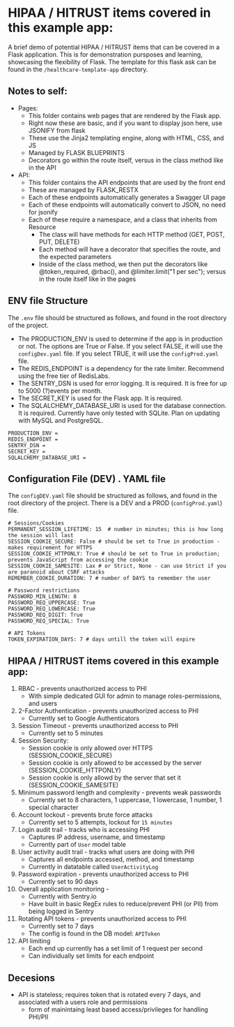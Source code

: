 # HIPAA / HITRUST items covered in this example app:

A brief demo of potential HIPAA / HITRUST items that can be covered in a Flask application.
This is for demonstration pursposes and learning, showcasing the flexibility of Flask. The template for this flask ask can be found in the `/healthcare-template-app` directory.

## Notes to self: 
- Pages: 
    - This folder contains web pages that are rendered by the Flask app.
    - Right now these are basic, and if you want to display json here, use JSONIFY from flask
    - These use the Jinja2 templating engine, along with HTML, CSS, and JS
    - Managed by FLASK BLUEPRINTS
    - Decorators go within the route itself, versus in the class method like in the API
- API:
    - This folder contains the API endpoints that are used by the front end
    - These are managed by FLASK_RESTX 
    - Each of these endpoints automatically generates a Swagger UI page
    - Each of these endpoints will automatically convert to JSON, no need for jsonify
    - Each of these require a namespace, and a class that inherits from Resource
        - The class will have methods for each HTTP method (GET, POST, PUT, DELETE)
        - Each method will have a decorator that specifies the route, and the expected parameters
        - Inside of the class method, we then put the decorators like @token_required, @rbac(), and  @limiter.limit("1 per sec"); versus in the route itself like in the pages

## ENV file Structure 

The `.env` file should be structured as follows, and found in the root directory of the project. 
- The PRODUCTION_ENV is used to determine if the app is in production or not. The options are True or False. If you select FALSE, it will use the `configDev.yaml` file. If you select TRUE, it will use the `configProd.yaml` file.
- The REDIS_ENDPOINT is a dependency for the rate limiter. Recommend using the free tier of RedisLabs.
- The SENTRY_DSN is used for error logging. It is required. It is free for up to 5000 (?)events per month.
- The SECRET_KEY is used for the Flask app. It is required.
- The SQLALCHEMY_DATABASE_URI is used for the database connection. It is required. Currently have only tested with SQLite. Plan on updating with MySQL and PostgreSQL.

```
PRODUCTION_ENV = 
REDIS_ENDPOINT = 
SENTRY_DSN = 
SECRET_KEY = 
SQLALCHEMY_DATABASE_URI = 
```

## Configuration File (DEV) . YAML file 

The `configDEV.yaml` file should be structured as follows, and found in the root directory of the project. There is a DEV and a PROD (`configProd.yaml`) file. 

```
# Sessions/Cookies
PERMANENT_SESSION_LIFETIME: 15  # number in minutes; this is how long the session will last
SESSION_COOKIE_SECURE: False # should be set to True in production - makes requirement for HTTPS
SESSION_COOKIE_HTTPONLY: True # should be set to True in production; prevents JavaScript from accessing the cookie
SESSION_COOKIE_SAMESITE: Lax # or Strict, None - can use Strict if you are paranoid about CSRF attacks
REMEMBER_COOKIE_DURATION: 7 # number of DAYS to remember the user

# Password restrictions
PASSWORD_MIN_LENGTH: 8
PASSWORD_REQ_UPPERCASE: True
PASSWORD_REQ_LOWERCASE: True
PASSWORD_REQ_DIGIT: True
PASSWORD_REQ_SPECIAL: True

# API Tokens
TOKEN_EXPIRATION_DAYS: 7 # days untill the token will expire
```


## HIPAA / HITRUST items covered in this example app:

1. RBAC - prevents unauthorized access to PHI
    - With simple dedicated GUI for admin to manage roles-permissions, and users 
2. 2-Factor Authentication - prevents unauthorized access to PHI
    - Currently set to Google Authenticators
3. Session Timeout - prevents unauthorized access to PHI
    - Currently set to 5 minutes
4. Session Security:
    - Session cookie is only allowed over HTTPS (SESSION_COOKIE_SECURE)
    - Session cookie is only allowed to be accessed by the server (SESSION_COOKIE_HTTPONLY)
    - Session cookie is only allowd by the server that set it (SESSION_COOKIE_SAMESITE)
5. Minimum password length and complexity - prevents weak passwords
    - Currently set to 8 characters, 1 uppercase, 1 lowercase, 1 number, 1 special character
6. Account lockout - prevents brute force attacks
    - Currently set to 5 attempts, lockout for `15 minutes`
7. Login audit trail - tracks who is accessing PHI
    - Captures IP address, username, and timestamp
    - Currently part of `User` model table
8. User activity audit trail - tracks what users are doing with PHI
    - Captures all endpoints accessed, method, and timestamp
    - Currently in datatable called `UserActivityLog`
9. Password expiration - prevents unauthorized access to PHI 
    - Currently set to 90 days
10. Overall application monitoring - 
    - Currently with Sentry.io
    - Have built in basic RegEx rules to reduce/prevent PHI (or PII) from being logged in Sentry
11. Rotating API tokens - prevents unauthorized access to PHI
    - Currently set to 7 days
    - The config is found in the DB model: `APIToken`
12. API limiting 
    - Each end up currently has a set limit of 1 request per second
    - Can individually set limits for each endpoint

## Decesions 
- API is stateless; requires token that is rotated every 7 days, and associated with a users role and permissions 
    - form of mainintaing least based access/privileges for handling PHI/PII 



